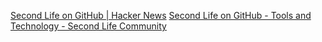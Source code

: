 
[Second Life on GitHub | Hacker News](https://news.ycombinator.com/item?id=34118562)
[Second Life on GitHub - Tools and Technology - Second Life Community](https://community.secondlife.com/blogs/entry/12081-second-life-on-github/)
